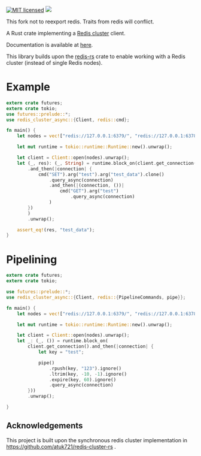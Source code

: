 [![MIT licensed](https://img.shields.io/badge/license-MIT-blue.svg)](./LICENSE) [![](http://meritbadge.herokuapp.com/redis_cluster_async)](https://crates.io/crates/redis_cluster_async)

This fork not to reexport redis. Traits from redis will conflict.

A Rust crate implementing a [Redis cluster](https://redis.io/topics/cluster-tutorial) client.

Documentation is available at [here](https://docs.rs/redis_cluster_async/*/redis_cluster_async/).

This library builds upon the [redis-rs](https://github.com/mitsuhiko/redis-rs) crate to enable working with a Redis cluster (instead of single Redis nodes).

# Example

```rust
extern crate futures;
extern crate tokio;
use futures::prelude::*;
use redis_cluster_async::{Client, redis::cmd};

fn main() {
    let nodes = vec!["redis://127.0.0.1:6379/", "redis://127.0.0.1:6378/", "redis://127.0.0.1:6377/"];

    let mut runtime = tokio::runtime::Runtime::new().unwrap();

    let client = Client::open(nodes).unwrap();
    let (_, res): (_, String) = runtime.block_on(client.get_connection()
        .and_then(|connection| {
            cmd("SET").arg("test").arg("test_data").clone()
                .query_async(connection)
                .and_then(|(connection, ())| 
                    cmd("GET").arg("test")
                        .query_async(connection)
                )
        })
        )
        .unwrap();

    assert_eq!(res, "test_data");
}
```

# Pipelining

```rust
extern crate futures;
extern crate tokio;

use futures::prelude::*;
use redis_cluster_async::{Client, redis::{PipelineCommands, pipe}};

fn main() {
    let nodes = vec!["redis://127.0.0.1:6379/", "redis://127.0.0.1:6378/", "redis://127.0.0.1:6377/"];

    let mut runtime = tokio::runtime::Runtime::new().unwrap();

    let client = Client::open(nodes).unwrap();
    let _: (_, ()) = runtime.block_on(
        client.get_connection().and_then(|connection| {
            let key = "test";

            pipe()
                .rpush(key, "123").ignore()
                .ltrim(key, -10, -1).ignore()
                .expire(key, 60).ignore()
                .query_async(connection)
        }))
        .unwrap();

}
```

## Acknowledgements

This project is built upon the synchronous redis cluster implementation in https://github.com/atuk721/redis-cluster-rs .

